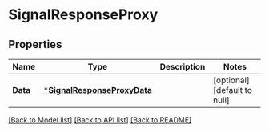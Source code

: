# SignalResponseProxy

## Properties
Name | Type | Description | Notes
------------ | ------------- | ------------- | -------------
**Data** | [***SignalResponseProxyData**](SignalResponseProxy_data.md) |  | [optional] [default to null]

[[Back to Model list]](../README.md#documentation-for-models) [[Back to API list]](../README.md#documentation-for-api-endpoints) [[Back to README]](../README.md)

